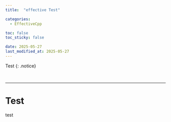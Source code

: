 ```yaml
---
title:  "effective Test" 

categories:
  - EffectiveCpp

toc: false
toc_sticky: false

date: 2025-05-27
last_modified_at: 2025-05-27
---
```


Test
{: .notice}

<br/>

---

# Test
test